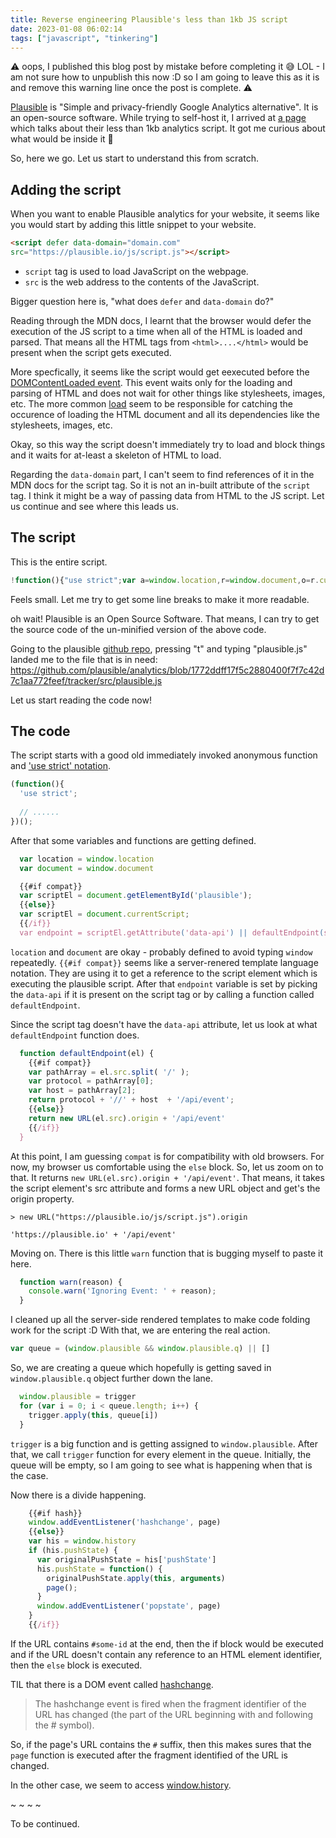 ```yaml
---
title: Reverse engineering Plausible's less than 1kb JS script
date: 2023-01-08 06:02:14
tags: ["javascript", "tinkering"]
---
```


⚠️ oops, I published this blog post by mistake before completing it 😅 LOL - I am not sure how to unpublish this now :D so I am going to leave this as it is and remove this warning line once the post is complete. ⚠️

[Plausible](https://plausible.io/) is "Simple and privacy-friendly Google Analytics alternative". It is an open-source software. While trying to self-host it, I arrived at [a page](https://plausible.io/lightweight-web-analytics) which talks about their less than 1kb analytics script. It got me curious about what would be inside it 🤔

So, here we go. Let us start to understand this from scratch.

## Adding the script

When you want to enable Plausible analytics for your website, it seems like you would start by adding this little snippet to your website.

```html
<script defer data-domain="domain.com"
src="https://plausible.io/js/script.js"></script>
```

- `script` tag is used to load JavaScript on the webpage.
- `src` is the web address to the contents of the JavaScript.

Bigger question here is, "what does `defer` and `data-domain` do?"

Reading through the MDN docs, I learnt that the browser would defer the execution of the JS script to a time when all of the HTML is loaded and parsed. That means all the HTML tags from `<html>....</html>` would be present when the script gets executed.

More specfically, it seems like the script would get eexecuted before the [DOMContentLoaded event](https://developer.mozilla.org/en-US/docs/Web/API/Document/DOMContentLoaded_event). This event waits only for the loading and parsing of HTML and does not wait for other things like stylesheets, images, etc. The more common [load](https://developer.mozilla.org/en-US/docs/Web/API/Window/load_event) seem to be responsible for catching the occurence of loading the HTML document and all its dependencies like the stylesheets, images, etc.

Okay, so this way the script doesn't immediately try to load and block things and it waits for at-least a skeleton of HTML to load.

Regarding the `data-domain` part, I can't seem to find references of it in the MDN docs for the script tag. So it is not an in-built attribute of the `script` tag. I think it might be a way of passing data from HTML to the JS script. Let us continue and see where this leads us.

## The script

This is the entire script.

```javascript
!function(){"use strict";var a=window.location,r=window.document,o=r.currentScript,s=o.getAttribute("data-api")||new URL(o.src).origin+"/api/event";function l(t){console.warn("Ignoring Event: "+t)}function t(t,e){if(/^localhost$|^127(\.[0-9]+){0,2}\.[0-9]+$|^\[::1?\]$/.test(a.hostname)||"file:"===a.protocol)return l("localhost");if(!(window._phantom||window.__nightmare||window.navigator.webdriver||window.Cypress)){try{if("true"===window.localStorage.plausible_ignore)return l("localStorage flag")}catch(t){}var i={};i.n=t,i.u=a.href,i.d=o.getAttribute("data-domain"),i.r=r.referrer||null,i.w=window.innerWidth,e&&e.meta&&(i.m=JSON.stringify(e.meta)),e&&e.props&&(i.p=e.props);var n=new XMLHttpRequest;n.open("POST",s,!0),n.setRequestHeader("Content-Type","text/plain"),n.send(JSON.stringify(i)),n.onreadystatechange=function(){4===n.readyState&&e&&e.callback&&e.callback()}}}var e=window.plausible&&window.plausible.q||[];window.plausible=t;for(var i,n=0;n<e.length;n++)t.apply(this,e[n]);function p(){i!==a.pathname&&(i=a.pathname,t("pageview"))}var w,d=window.history;d.pushState&&(w=d.pushState,d.pushState=function(){w.apply(this,arguments),p()},window.addEventListener("popstate",p)),"prerender"===r.visibilityState?r.addEventListener("visibilitychange",function(){i||"visible"!==r.visibilityState||p()}):p()}();
```

Feels small. Let me try to get some line breaks to make it more readable.

oh wait! Plausible is an Open Source Software. That means, I can try to get the source code of the un-minified version of the above code.

Going to the plausible [github repo](https://github.com/plausible/analytics), pressing "t" and typing "plausible.js" landed me to the file that is in need: https://github.com/plausible/analytics/blob/1772ddff17f5c2880400f7f7c42d7c1aa772feef/tracker/src/plausible.js

Let us start reading the code now!

## The code

The script starts with a good old immediately invoked anonymous function and ['use strict' notation](https://developer.mozilla.org/en-US/docs/Web/JavaScript/Reference/Strict_mode).

```javascript
(function(){
  'use strict';
  
  // ......
})();
```

After that some variables and functions are getting defined.

```javascript
  var location = window.location
  var document = window.document

  {{#if compat}}
  var scriptEl = document.getElementById('plausible');
  {{else}}
  var scriptEl = document.currentScript;
  {{/if}}
  var endpoint = scriptEl.getAttribute('data-api') || defaultEndpoint(scriptEl)
```

`location` and `document` are okay - probably defined to avoid typing `window` repeatedly. `{{#if compat}}` seems like a server-renered template language notation. They are using it to get a reference to the script element which is executing the plausible script. After that `endpoint` variable is set by picking the `data-api` if it is present on the script tag or by calling a function called `defaultEndpoint`.

Since the script tag doesn't have the `data-api` attribute, let us look at what `defaultEndpoint` function does.

```javascript
  function defaultEndpoint(el) {
    {{#if compat}}
    var pathArray = el.src.split( '/' );
    var protocol = pathArray[0];
    var host = pathArray[2];
    return protocol + '//' + host  + '/api/event';
    {{else}}
    return new URL(el.src).origin + '/api/event'
    {{/if}}
  }
```

At this point, I am guessing `compat` is for compatibility with old browsers. For now, my browser us comfortable using the `else` block. So, let us zoom on to that. It returns `new URL(el.src).origin + '/api/event'`. That means, it takes the script element's src attribute and forms a new URL object and get's the origin property.


```
> new URL("https://plausible.io/js/script.js").origin

'https://plausible.io' + '/api/event'
```

Moving on. There is this little `warn` function that is bugging myself to paste it here.

```javascript
  function warn(reason) {
    console.warn('Ignoring Event: ' + reason);
  }
```

I cleaned up all the server-side rendered templates to make code folding work for the script :D With that, we are entering the real action.

```javascript
var queue = (window.plausible && window.plausible.q) || []
```

So, we are creating a queue which hopefully is getting saved in `window.plausible.q` object further down the lane.

```javascript
  window.plausible = trigger
  for (var i = 0; i < queue.length; i++) {
    trigger.apply(this, queue[i])
  }
```

`trigger` is a big function and is getting assigned to `window.plausible`. After that, we call `trigger` function for every element in the queue. Initially, the queue will be empty, so I am going to see what is happening when that is the case.


Now there is a divide happening.
```javascript
    {{#if hash}}
    window.addEventListener('hashchange', page)
    {{else}}
    var his = window.history
    if (his.pushState) {
      var originalPushState = his['pushState']
      his.pushState = function() {
        originalPushState.apply(this, arguments)
        page();
      }
      window.addEventListener('popstate', page)
    }
    {{/if}}
```

If the URL contains `#some-id` at the end, then the if block would be executed and if the URL doesn't contain any reference to an HTML element identifier, then the `else` block is executed.

TIL that there is a DOM event called [hashchange](https://developer.mozilla.org/en-US/docs/Web/API/Window/hashchange_event).

> The hashchange event is fired when the fragment identifier of the URL has changed (the part of the URL beginning with and following the # symbol).

So, if the page's URL contains the `#` suffix, then this makes sures that the `page` function is executed after the fragment identified of the URL is changed.

In the other case, we seem to access [window.history](https://developer.mozilla.org/en-US/docs/Web/API/Window/history).

~ ~ ~ ~

To be continued.
